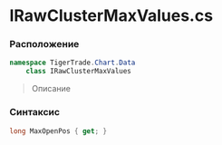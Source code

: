 
# IRawClusterMaxValues.cs
### Расположение
```csharp
namespace TigerTrade.Chart.Data  
    class IRawClusterMaxValues
```

> Описание

### Синтаксис
```csharp
long MaxOpenPos { get; }
```
